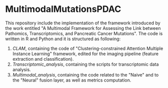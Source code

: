 # MultimodalMutationsPDAC
This repository include the implementation of the framework introduced by the work entitled "A Multimodal Framework for Assessing the Link between Pathomics, Transcriptomics, and Pancreatic Cancer Mutations".
The code is written in R and Python and it is structured as following:
1. _CLAM_, containing the code of "Clustering-constrained Attention Multiple Instance Learning" framework, edited for the imaging pipeline (feature extraction and classification).
2. _Transcriptomic_analysis_, containing the scripts for transcriptomic data analysis.
3. _Multimodal_analysis_, containing the code related to the "Naive" and to the "Neural" fusion layer, as well as metrics computation.
